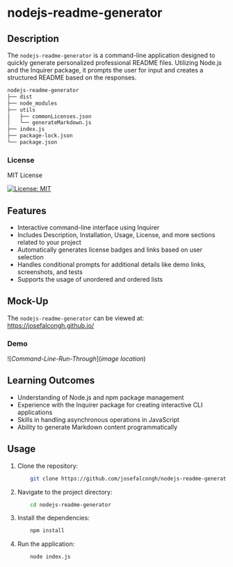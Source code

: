 # nodejs-readme-generator

## Description

The `nodejs-readme-generator` is a command-line application designed to quickly generate personalized professional README files. Utilizing Node.js and the Inquirer package, it prompts the user for input and creates a structured README based on the responses.

```md
nodejs-readme-generator
├── dist
├── node_modules
├── utils
│   ├── commonLicenses.json
│   └── generateMarkdown.js
├── index.js
├── package-lock.json
└── package.json
```
### License

MIT License

[![License: MIT](https://img.shields.io/badge/License-MIT-yellow.svg)](https://opensource.org/licenses/MIT)

## Features

- Interactive command-line interface using Inquirer
- Includes Description, Installation, Usage, License, and more sections related to your project
- Automatically generates license badges and links based on user selection
- Handles conditional prompts for additional details like demo links, screenshots, and tests
- Supports the usage of unordered and ordered lists

## Mock-Up

The `nodejs-readme-generator` can be viewed at: https://josefalcongh.github.io/

### Demo

![*Command-Line-Run-Through*](*image location*)

## Learning Outcomes

- Understanding of Node.js and npm package management
- Experience with the Inquirer package for creating interactive CLI applications
- Skills in handling asynchronous operations in JavaScript
- Ability to generate Markdown content programmatically

## Usage

1. Clone the repository:
    ```bash
        git clone https://github.com/josefalcongh/nodejs-readme-generator.git
    ```
2. Navigate to the project directory:
    ```bash
        cd nodejs-readme-generator
    ```
3. Install the dependencies:
    ```bash
        npm install
    ```
4. Run the application:
    ```bash
        node index.js
    ```